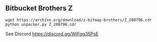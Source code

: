 Bitbucket Brothers Z
---

    wget https://archive.org/download/z-bitmap-brothers/Z_280796.cdr
    python unpacker.py Z_280796.cdr

See Discord https://discord.gg/WjFqg35PsE
